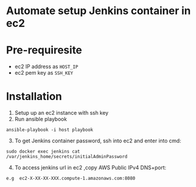 # Automate setup Jenkins container in ec2
# Pre-requiresite
 - ec2 IP address as `HOST_IP`
 - ec2 pem key as `SSH_KEY`
# Installation
1. Setup up an ec2 instance with ssh key
2. Run ansible playbook 
```
ansible-playbook -i host playbook
```
3. To get Jenkins container password, ssh into ec2 and enter into cmd:
```
sudo docker exec jenkins cat /var/jenkins_home/secrets/initialAdminPassword
```
4. To access jenkins url in ec2 ,copy AWS Public IPv4 DNS+port:
```
e.g  ec2-X-XX-XX-XXX.compute-1.amazonaws.com:8080
```